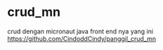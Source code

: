 # crud_mn
crud dengan micronaut java
front end nya yang ini https://github.com/CindoddCindy/panggil_crud_mn

